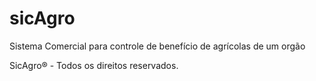 # sicAgro
Sistema Comercial para controle de benefício de agrícolas de um orgão 


SicAgro® - Todos os direitos reservados.
